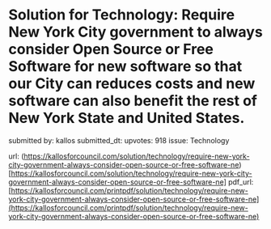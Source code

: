 # Solution for Technology: Require New York City government to always consider Open Source or Free Software for new software so that our City can reduces costs and new software can also benefit the rest of New York State and United States. #

submitted by: kallos
submitted_dt: 
upvotes: 918
issue: Technology



url: (https://kallosforcouncil.com/solution/technology/require-new-york-city-government-always-consider-open-source-or-free-software-ne)[https://kallosforcouncil.com/solution/technology/require-new-york-city-government-always-consider-open-source-or-free-software-ne]
pdf_url: [https://kallosforcouncil.com/printpdf/solution/technology/require-new-york-city-government-always-consider-open-source-or-free-software-ne](https://kallosforcouncil.com/printpdf/solution/technology/require-new-york-city-government-always-consider-open-source-or-free-software-ne)